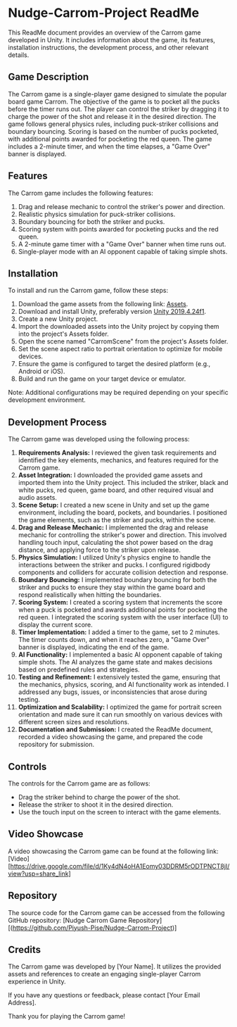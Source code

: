 # Nudge-Carrom-Project ReadMe

This ReadMe document provides an overview of the Carrom game developed in Unity. It includes information about the game, its features, installation instructions, the development process, and other relevant details.

## Game Description

The Carrom game is a single-player game designed to simulate the popular board game Carrom. The objective of the game is to pocket all the pucks before the timer runs out. The player can control the striker by dragging it to charge the power of the shot and release it in the desired direction. The game follows general physics rules, including puck-striker collisions and boundary bouncing. Scoring is based on the number of pucks pocketed, with additional points awarded for pocketing the red queen. The game includes a 2-minute timer, and when the time elapses, a "Game Over" banner is displayed.

## Features

The Carrom game includes the following features:

1. Drag and release mechanic to control the striker's power and direction.
2. Realistic physics simulation for puck-striker collisions.
3. Boundary bouncing for both the striker and pucks.
4. Scoring system with points awarded for pocketing pucks and the red queen.
5. A 2-minute game timer with a "Game Over" banner when time runs out.
6. Single-player mode with an AI opponent capable of taking simple shots.

## Installation

To install and run the Carrom game, follow these steps:

1. Download the game assets from the following link: [Assets](https://drive.google.com/drive/folders/1IrjWe2swTRSlMy4zucnxs1S5XqMKnFK2?usp=share_link).
2. Download and install Unity, preferably version [Unity 2019.4.24f1](https://unity3d.com/unity/whats-new/2019.4.24).
3. Create a new Unity project.
4. Import the downloaded assets into the Unity project by copying them into the project's Assets folder.
5. Open the scene named "CarromScene" from the project's Assets folder.
6. Set the scene aspect ratio to portrait orientation to optimize for mobile devices.
7. Ensure the game is configured to target the desired platform (e.g., Android or iOS).
8. Build and run the game on your target device or emulator.

Note: Additional configurations may be required depending on your specific development environment.

## Development Process

The Carrom game was developed using the following process:

1. **Requirements Analysis:** I reviewed the given task requirements and identified the key elements, mechanics, and features required for the Carrom game.
2. **Asset Integration:** I downloaded the provided game assets and imported them into the Unity project. This included the striker, black and white pucks, red queen, game board, and other required visual and audio assets.
3. **Scene Setup:** I created a new scene in Unity and set up the game environment, including the board, pockets, and boundaries. I positioned the game elements, such as the striker and pucks, within the scene.
4. **Drag and Release Mechanic:** I implemented the drag and release mechanic for controlling the striker's power and direction. This involved handling touch input, calculating the shot power based on the drag distance, and applying force to the striker upon release.
5. **Physics Simulation:** I utilized Unity's physics engine to handle the interactions between the striker and pucks. I configured rigidbody components and colliders for accurate collision detection and response.
6. **Boundary Bouncing:** I implemented boundary bouncing for both the striker and pucks to ensure they stay within the game board and respond realistically when hitting the boundaries.
7. **Scoring System:** I created a scoring system that increments the score when a puck is pocketed and awards additional points for pocketing the red queen. I integrated the scoring system with the user interface (UI) to display the current score.
8. **Timer Implementation:** I added a timer to the game, set to 2 minutes. The timer counts down, and when it reaches zero, a "Game Over" banner is displayed, indicating the end of the game.
9. **AI Functionality:** I implemented a basic AI opponent capable of taking simple shots. The AI analyzes the game state and makes decisions based on predefined rules and strategies.
10. **Testing and Refinement:** I extensively tested the game, ensuring that the mechanics, physics, scoring, and AI functionality work as intended. I addressed any bugs, issues, or inconsistencies that arose during testing.
11. **Optimization and Scalability:** I optimized the game for portrait screen orientation and made sure it can run smoothly on various devices with different screen sizes and resolutions.
12. **Documentation and Submission:** I created the ReadMe document, recorded a video showcasing the game, and prepared the code repository for submission.

## Controls

The controls for the Carrom game are as follows:

- Drag the striker behind to charge the power of the shot.
- Release the striker to shoot it in the desired direction.
- Use the touch input on the screen to interact with the game elements.

## Video Showcase

A video showcasing the Carrom game can be found at the following link: [Video][https://drive.google.com/file/d/1Ky4dN4oHA1Eomy03DDRM5rODTPNCT8jI/view?usp=share_link]

## Repository

The source code for the Carrom game can be accessed from the following GitHub repository: [Nudge Carrom Game Repository][(https://github.com/Piyush-Pise/Nudge-Carrom-Project)]

## Credits

The Carrom game was developed by [Your Name]. It utilizes the provided assets and references to create an engaging single-player Carrom experience in Unity.

If you have any questions or feedback, please contact [Your Email Address].

Thank you for playing the Carrom game!
